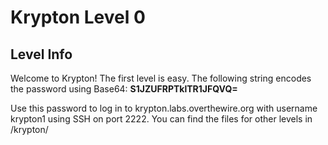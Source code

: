 # Krypton Level 0
## Level Info
Welcome to Krypton! The first level is easy. The following string encodes the password using Base64:
**S1JZUFRPTklTR1JFQVQ=**

Use this password to log in to krypton.labs.overthewire.org with username krypton1 using SSH on port 2222. You can find the files for other levels in /krypton/
